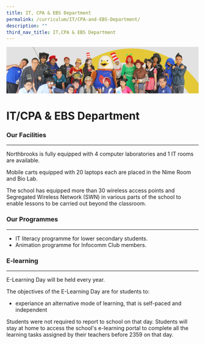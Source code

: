 ```yaml
---
title: IT, CPA & EBS Department
permalink: /curriculum/IT/CPA-and-EBS-Department/
description: ""
third_nav_title: IT,CPA & EBS Department
---
```


![](/images/curriculum.jpg)

IT/CPA & EBS Department
=======================

### Our Facilities
--------------

Northbrooks is fully equipped with 4 computer laboratories and 1 IT rooms are available.

Mobile carts equipped with 20 laptops each are placed in the Nime Room and Bio Lab.

The school has equipped more than 30 wireless access points and Segregated Wireless Network (SWN) in various parts of the school to enable lessons to be carried out beyond the classroom.

  
### Our Programmes 
------------------

*   IT literacy programme for lower secondary students.
*   Animation programme for Infocomm Club members.

  

### E-learning
----------

E-Learning Day will be held every year.

The objectives of the E-Learning Day are for students to:

*   experiance an alternative mode of learning, that is self-paced and independent

Students were not required to report to school on that day. Students will stay at home to access the school's e-Iearning portal to complete all the learning tasks assigned by their teachers before 2359 on that day.